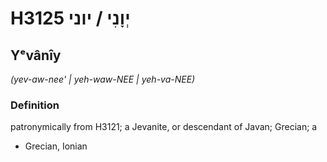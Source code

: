 # H3125 יְוָנִי / יוני

## Yᵉvânîy

_(yev-aw-nee' | yeh-waw-NEE | yeh-va-NEE)_

### Definition

patronymically from H3121; a Jevanite, or descendant of Javan; Grecian; a

- Grecian, Ionian
